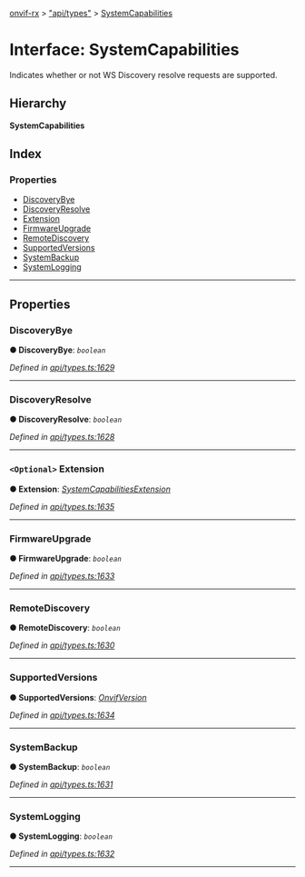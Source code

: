 [onvif-rx](../README.md) > ["api/types"](../modules/_api_types_.md) > [SystemCapabilities](../interfaces/_api_types_.systemcapabilities.md)

# Interface: SystemCapabilities

Indicates whether or not WS Discovery resolve requests are supported.

## Hierarchy

**SystemCapabilities**

## Index

### Properties

* [DiscoveryBye](_api_types_.systemcapabilities.md#discoverybye)
* [DiscoveryResolve](_api_types_.systemcapabilities.md#discoveryresolve)
* [Extension](_api_types_.systemcapabilities.md#extension)
* [FirmwareUpgrade](_api_types_.systemcapabilities.md#firmwareupgrade)
* [RemoteDiscovery](_api_types_.systemcapabilities.md#remotediscovery)
* [SupportedVersions](_api_types_.systemcapabilities.md#supportedversions)
* [SystemBackup](_api_types_.systemcapabilities.md#systembackup)
* [SystemLogging](_api_types_.systemcapabilities.md#systemlogging)

---

## Properties

<a id="discoverybye"></a>

###  DiscoveryBye

**● DiscoveryBye**: *`boolean`*

*Defined in [api/types.ts:1629](https://github.com/patrickmichalina/onvif-rx/blob/034e4d6/src/api/types.ts#L1629)*

___
<a id="discoveryresolve"></a>

###  DiscoveryResolve

**● DiscoveryResolve**: *`boolean`*

*Defined in [api/types.ts:1628](https://github.com/patrickmichalina/onvif-rx/blob/034e4d6/src/api/types.ts#L1628)*

___
<a id="extension"></a>

### `<Optional>` Extension

**● Extension**: *[SystemCapabilitiesExtension](_api_types_.systemcapabilitiesextension.md)*

*Defined in [api/types.ts:1635](https://github.com/patrickmichalina/onvif-rx/blob/034e4d6/src/api/types.ts#L1635)*

___
<a id="firmwareupgrade"></a>

###  FirmwareUpgrade

**● FirmwareUpgrade**: *`boolean`*

*Defined in [api/types.ts:1633](https://github.com/patrickmichalina/onvif-rx/blob/034e4d6/src/api/types.ts#L1633)*

___
<a id="remotediscovery"></a>

###  RemoteDiscovery

**● RemoteDiscovery**: *`boolean`*

*Defined in [api/types.ts:1630](https://github.com/patrickmichalina/onvif-rx/blob/034e4d6/src/api/types.ts#L1630)*

___
<a id="supportedversions"></a>

###  SupportedVersions

**● SupportedVersions**: *[OnvifVersion](_api_types_.onvifversion.md)*

*Defined in [api/types.ts:1634](https://github.com/patrickmichalina/onvif-rx/blob/034e4d6/src/api/types.ts#L1634)*

___
<a id="systembackup"></a>

###  SystemBackup

**● SystemBackup**: *`boolean`*

*Defined in [api/types.ts:1631](https://github.com/patrickmichalina/onvif-rx/blob/034e4d6/src/api/types.ts#L1631)*

___
<a id="systemlogging"></a>

###  SystemLogging

**● SystemLogging**: *`boolean`*

*Defined in [api/types.ts:1632](https://github.com/patrickmichalina/onvif-rx/blob/034e4d6/src/api/types.ts#L1632)*

___

